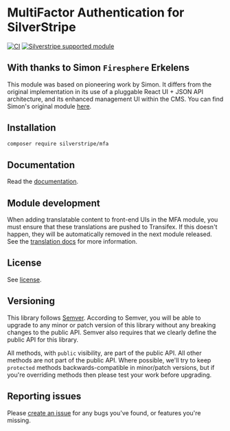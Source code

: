 # MultiFactor Authentication for SilverStripe

[![CI](https://github.com/silverstripe/silverstripe-mfa/actions/workflows/ci.yml/badge.svg)](https://github.com/silverstripe/silverstripe-mfa/actions/workflows/ci.yml)
[![Silverstripe supported module](https://img.shields.io/badge/silverstripe-supported-0071C4.svg)](https://www.silverstripe.org/software/addons/silverstripe-commercially-supported-module-list/)

## With thanks to Simon `Firesphere` Erkelens

This module was based on pioneering work by Simon. It differs from the original implementation in its use of a pluggable
React UI + JSON API architecture, and its enhanced management UI within the CMS. You can find Simon's original module
[here](https://github.com/firesphere/silverstripe-bootstrapmfa).

## Installation

```bash
composer require silverstripe/mfa
```

## Documentation

Read the [documentation](docs/en/index.md).

## Module development

When adding translatable content to front-end UIs in the MFA module, you must ensure that these translations are pushed
to Transifex. If this doesn't happen, they will be automatically removed in the next module released. See the
[translation docs](https://docs.silverstripe.org/en/contributing/translation_process/#javascript-translations)
for more information.

## License

See [license](LICENSE.md).

## Versioning

This library follows [Semver](http://semver.org). According to Semver, you will be able to upgrade to any minor or
patch version of this library without any breaking changes to the public API. Semver also requires that we clearly
define the public API for this library.

All methods, with `public` visibility, are part of the public API. All other methods are not part of the public API.
Where possible, we'll try to keep `protected` methods backwards-compatible in minor/patch versions, but if you're
overriding methods then please test your work before upgrading.

## Reporting issues

Please [create an issue](http://github.com/silverstripe/silverstripe-mfa/issues) for any bugs you've found, or
features you're missing.
